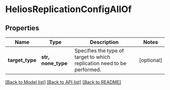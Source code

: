 # HeliosReplicationConfigAllOf


## Properties
Name | Type | Description | Notes
------------ | ------------- | ------------- | -------------
**target_type** | **str, none_type** | Specifies the type of target to which replication need to be performed. | [optional] 

[[Back to Model list]](../README.md#documentation-for-models) [[Back to API list]](../README.md#documentation-for-api-endpoints) [[Back to README]](../README.md)


